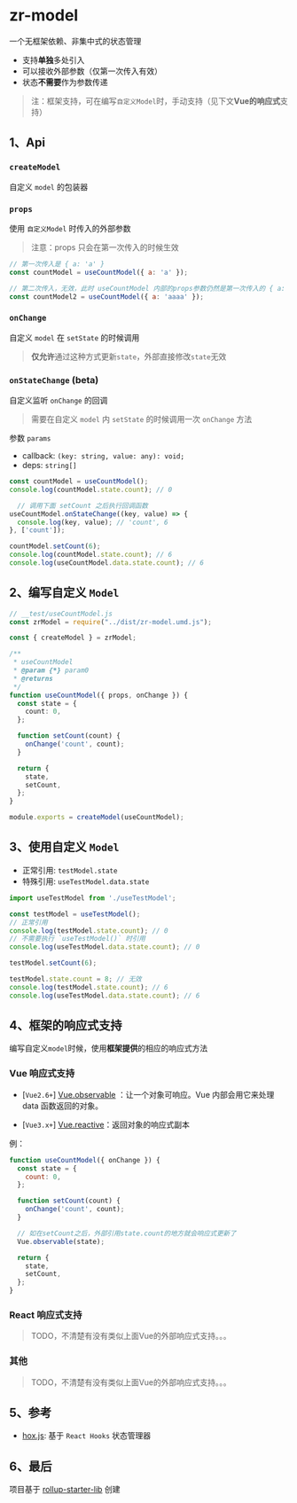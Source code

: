 # zr-model

一个无框架依赖、非集中式的状态管理

- 支持**单独**多处引入
- 可以接收外部参数（仅第一次传入有效）
- 状态**不需要**作为参数传递

> 注：框架支持，可在编写`自定义Model`时，手动支持（见下文**Vue的响应式**支持）

## 1、Api
### `createModel`
  
自定义 `model` 的包装器

### `props`

使用 `自定义Model` 时传入的外部参数

> 注意：props 只会在第一次传入的时候生效

```js
// 第一次传入是 { a: 'a' }
const countModel = useCountModel({ a: 'a' });

// 第二次传入，无效，此时 useCountModel 内部的props参数仍然是第一次传入的 { a: 'a' }
const countModel2 = useCountModel({ a: 'aaaa' });
```

### `onChange`
  
自定义 `model` 在 `setState` 的时候调用

> **仅允许**通过这种方式更新`state`，外部直接修改`state`无效
  

### `onStateChange` (beta)
  
自定义监听 `onChange` 的回调

> 需要在自定义 `model` 内 `setState` 的时候调用一次 `onChange` 方法


参数 `params`

- callback: `(key: string, value: any): void;`
- deps: `string[]`

```ts
const countModel = useCountModel();
console.log(countModel.state.count); // 0

  // 调用下面 setCount 之后执行回调函数
useCountModel.onStateChange((key, value) => {
  console.log(key, value); // 'count', 6
}, ['count']);

countModel.setCount(6);
console.log(countModel.state.count); // 6
console.log(useCountModel.data.state.count); // 6
```


## 2、编写自定义 `Model`

```ts
// __test/useCountModel.js
const zrModel = require("../dist/zr-model.umd.js");

const { createModel } = zrModel;

/**
 * useCountModel
 * @param {*} param0 
 * @returns 
 */
function useCountModel({ props, onChange }) {
  const state = {
    count: 0,
  };

  function setCount(count) {
    onChange('count', count);
  }

  return {
    state,
    setCount,
  };
}

module.exports = createModel(useCountModel);
```

## 3、使用自定义 `Model`

- 正常引用: `testModel.state`
- 特殊引用: `useTestModel.data.state`

```ts
import useTestModel from './useTestModel';

const testModel = useTestModel();
// 正常引用
console.log(testModel.state.count); // 0
// 不需要执行 `useTestModel()` 时引用
console.log(useTestModel.data.state.count); // 0

testModel.setCount(6);

testModel.state.count = 8; // 无效
console.log(testModel.state.count); // 6
console.log(useTestModel.data.state.count); // 6
```


## 4、框架的响应式支持

编写自定义`model`时候，使用**框架提供**的相应的响应式方法

### Vue 响应式支持

- [`Vue2.6+`] [Vue.observable](https://cn.vuejs.org/v2/api/#Vue-observable)
：让一个对象可响应。Vue 内部会用它来处理 data 函数返回的对象。

- [`Vue3.x+`] [Vue.reactive](https://v3.cn.vuejs.org/api/basic-reactivity.html#reactive)：返回对象的响应式副本


例：
```js
function useCountModel({ onChange }) {
  const state = {
    count: 0,
  };

  function setCount(count) {
    onChange('count', count);
  }

  // 如在setCount之后，外部引用state.count的地方就会响应式更新了
  Vue.observable(state);

  return {
    state,
    setCount,
  };
}
```

### React 响应式支持
> TODO，不清楚有没有类似上面Vue的外部响应式支持。。。

### 其他
> TODO，不清楚有没有类似上面Vue的外部响应式支持。。。


## 5、参考
- [hox.js](https://github.com/umijs/hox): 基于 `React Hooks` 状态管理器


## 6、最后
项目基于 [rollup-starter-lib](https://github.com/rollup/rollup-starter-lib) 创建
